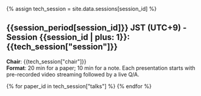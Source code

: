 {% assign tech_session = site.data.sessions[session_id] %}

<h2 id="session{{session_id | plus: 1}}">{{session_period[session_id]}} JST (UTC+9) - Session {{session_id | plus: 1}}:<br/>
{{tech_session["session"]}}</h2>

<strong>Chair</strong>: {{tech_session["chair"]}}<br/>
<strong>Format</strong>: 20 min for a paper; 10 min for a note.  Each presentation starts with pre-recorded video streaming followed by a live Q/A.

{% for paper_id in tech_session["talks"] %}
<paper data-paper_id="{{paper_id}}"></paper>
{% endfor %}
